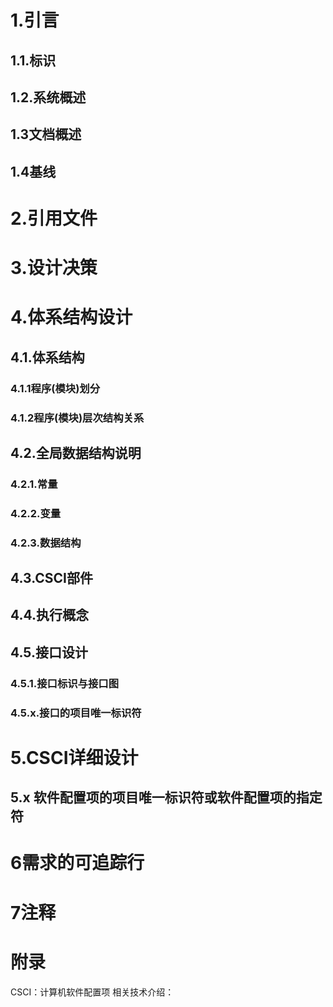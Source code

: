 # 1.引言
## 1.1.标识

## 1.2.系统概述

## 1.3文档概述

## 1.4基线


# 2.引用文件


# 3.设计决策


# 4.体系结构设计
## 4.1.体系结构
### 4.1.1程序(模块)划分
### 4.1.2程序(模块)层次结构关系

## 4.2.全局数据结构说明
### 4.2.1.常量

### 4.2.2.变量

### 4.2.3.数据结构

## 4.3.CSCI部件

## 4.4.执行概念

## 4.5.接口设计
### 4.5.1.接口标识与接口图
### 4.5.x.接口的项目唯一标识符



# 5.CSCI详细设计
## 5.x 软件配置项的项目唯一标识符或软件配置项的指定符

# 6需求的可追踪行

# 7注释

# 附录
CSCI：计算机软件配置项
相关技术介绍：
